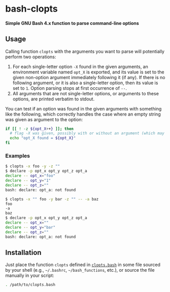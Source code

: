 # bash-clopts
#### Simple GNU Bash 4.x function to parse command-line options

## Usage

Calling function `clopts` with the arguments you want to parse will potentially perform two operations:

1. For each single-letter option `-X` found in the given arguments, an environment variable named `opt_X` is exported, and its value is set to the given non-option argument immediately following it (if any). If there is no following argument, or it is also a single-letter option, then its value is set to `1`. Option parsing stops at first occurrence of `--`. 
2. All arguments that are not single-letter options, or arguments to these options, are printed verbatim to stdout.

You can test if an option was found in the given arguments with something like the following, which correctly handles the case where an empty string was given as argument to the option: 

```bash
if [[ ! -z ${opt_X++} ]]; then
  # flag -X was given, possibly with or without an argument (which may be empty)
  echo "opt_X found = ${opt_X}"
fi
```

### Examples

```bash
$ clopts -x foo -y -z ""
$ declare -p opt_x opt_y opt_z opt_a
declare -- opt_x="foo"
declare -- opt_y="1"
declare -- opt_z=""
bash: declare: opt_a: not found
```

```bash
$ clopts -x "" foo -y bar -z "" -- -a baz
foo
-a
baz
$ declare -p opt_x opt_y opt_z opt_a
declare -- opt_x=""
declare -- opt_y="bar"
declare -- opt_z=""
bash: declare: opt_a: not found
```

## Installation

Just place the function `clopts` defined in [`clopts.bash`](clopts.bash) in some file sourced by your shell (e.g., `~/.bashrc`, `~/bash_functions`, etc.), or source the file manually in your script:

```bash
. /path/to/clopts.bash
```
